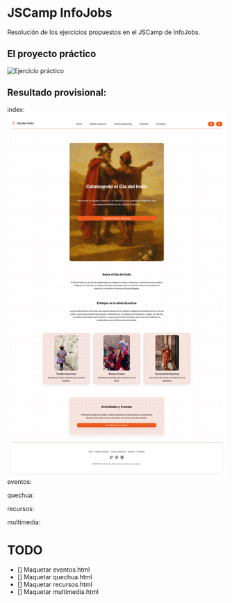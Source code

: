# JSCamp InfoJobs

Resolución de los ejercicios propuestos en el JSCamp de InfoJobs.

## El proyecto práctico

![Ejercicio práctico](./docs/img/diseño.png)

## Resultado provisional:

index:
![Resultado provisional](./docs/img/resultado_primera_version.png)
eventos:

quechua:

recursos:

multimedia:

# TODO

- [] Maquetar eventos.html
- [] Maquetar quechua.html
- [] Maquetar recursos.html
- [] Maquetar multimedia.html

